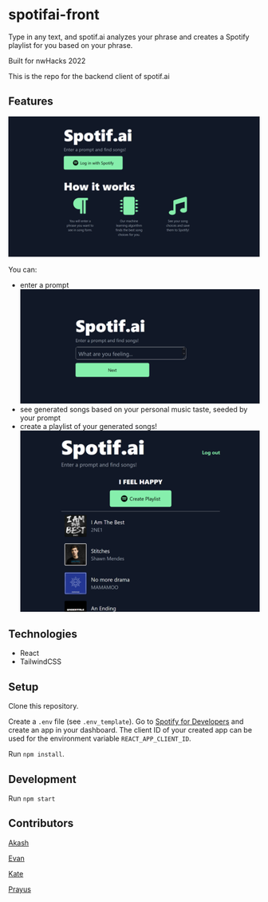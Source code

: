 # spotifai-front

Type in any text, and spotif.ai analyzes your phrase and creates a Spotify playlist for you based on your phrase.

Built for nwHacks 2022

This is the repo for the backend client of spotif.ai

## Features

![Home/Login page](./assets/spotifai-login.PNG)

You can:

- enter a prompt
![Entering a prompt](./assets/spotifai-prompt.PNG)
- see generated songs based on your personal music taste, seeded by your prompt
- create a playlist of your generated songs!
![Generated playlist](./assets/spotifai-playlist.PNG)

## Technologies

- React
- TailwindCSS

## Setup

Clone this repository.

Create a `.env` file (see `.env_template`). Go to [Spotify for Developers](https://developer.spotify.com/dashboard/login) and create an app in your dashboard. The client ID of your created app can be used for the environment variable `REACT_APP_CLIENT_ID`.

Run `npm install`.

## Development

Run `npm start`

## Contributors

[Akash](https://github.com/Akash2002)

[Evan](https://github.com/Evanyl)

[Kate](https://github.com/katejh)

[Prayus](https://github.com/PrayusShrestha)
